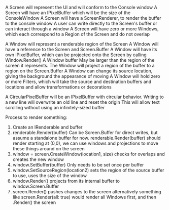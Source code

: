 ﻿A Screen will represent the UI and will conform to the Console window
    A Screen will have an IPixelBuffer which will be the size of the ConsoleWindow
    A Screen will have a ScreenRenderer, to render the buffer to the console window
    A user can write directly to the Screen's buffer or can interact through a window
    A Screen will have zero or more Windows, which each correspond to a Region of the Screen and do not overlap

A Window will represent a renderable region of the Screen
    A Window will have a reference to the Screen and Screen.Buffer
    A Window will have its own IPixelBuffer, which can be projected onto the Screen by calling Window.Render()
    A Window buffer May be larger than the region of the screen it represents. The Window will project a region of the buffer to a region on the Screen.Buffer
    A Window can change its source location, giving the background the appearance of moving
    A Window will hold zero or more Filters, which will take the source and destination buffers and locations and allow transformations or decorations

A CircularPixelBuffer will be an IPixelBuffer with circular behavior. Writing to a new line will overwrite an old line and reset the origin
    This will allow text scrolling without using an infinitely-sized buffer

Process to render something:

1) Create an IRenderable and buffer
2) renderable.Render(buffer) Can be Screen.Buffer for direct writes, but assume a standalone buffer for now.
    renderable.Render(buffer) should render starting at (0,0), we can use windows and projections to move these things around on the screen
3) window = screen.CreateWindow(location1, size) checks for overlaps and creates the new window
4) window.SetBuffer(buffer) Only needs to be set once per buffer
5) window.SetSourceRegion(location2) sets the region of the source buffer to use, uses the size of the window
6) window.Render() projects from its internal buffer to window.Screen.Buffer
6) screen.Render() pushes changes to the screen
    alternatively something like screen.Render(all: true) would render all Windows first, and then .Render() the screen

